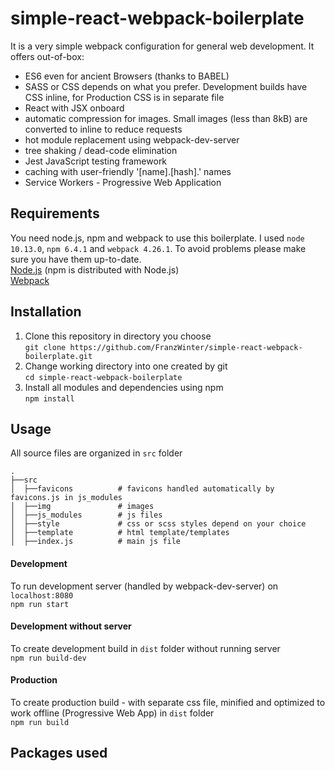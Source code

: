 # simple-react-webpack-boilerplate
It is a very simple webpack configuration for general web development. It offers out-of-box:
- ES6 even for ancient Browsers (thanks to BABEL)
- SASS or CSS depends on what you prefer. Development builds have CSS inline, for Production CSS is in separate file
- React with JSX onboard
- automatic compression for images. Small images (less than 8kB) are converted to inline to reduce requests
- hot module replacement using webpack-dev-server
- tree shaking / dead-code elimination
- Jest JavaScript testing framework
- caching with user-friendly '[name].[hash].' names
- Service Workers - Progressive Web Application

## Requirements
You need node.js, npm and webpack to use this boilerplate.
I used `node 10.13.0`, `npm 6.4.1` and `webpack 4.26.1`. To avoid problems please make sure you have them up-to-date.  
[Node.js](https://nodejs.org) (npm is distributed with Node.js)  
[Webpack](https://webpack.js.org/)  

## Installation

1. Clone this repository in directory you choose  
```git clone https://github.com/FranzWinter/simple-react-webpack-boilerplate.git```
2. Change working directory into one created by git  
```cd simple-react-webpack-boilerplate```
3. Install all modules and dependencies using npm  
```npm install```

## Usage
All source files are organized in `src` folder
```
.
├──src
│  ├──favicons          # favicons handled automatically by favicons.js in js_modules
│  ├──img               # images
│  ├──js_modules        # js files
│  ├──style             # css or scss styles depend on your choice
│  ├──template          # html template/templates
│  ├──index.js          # main js file
```

#### Development
To run development server (handled by webpack-dev-server) on `localhost:8080`  
```npm run start```

#### Development without server
To create development build in `dist` folder without running server  
```npm run build-dev```

#### Production
To create production build - with separate css file, minified and optimized to work offline (Progressive Web App) in `dist` folder  
```npm run build```

## Packages used
